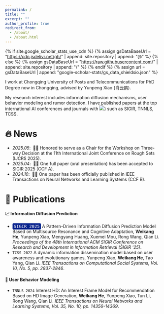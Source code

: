 ```yaml
---
permalink: /
title: ""
excerpt: ""
author_profile: true
redirect_from: 
  - /about/
  - /about.html
---
```


{% if site.google_scholar_stats_use_cdn %}
{% assign gsDataBaseUrl = "https://cdn.jsdelivr.net/gh/" | append: site.repository | append: "@" %}
{% else %}
{% assign gsDataBaseUrl = "https://raw.githubusercontent.com/" | append: site.repository | append: "/" %}
{% endif %}
{% assign url = gsDataBaseUrl | append: "google-scholar-stats/gs_data_shieldsio.json" %}

<span class='anchor' id='about-me'></span>

I work at Chongqing University of Posts and Telecommunications for PhD Degree now in Chongqing, advised by Yunpeng Xiao (肖云鹏).

My research interest includes information diffusion mechanisms, user behavior modeling and rumor detection. I have published papers at the top international AI conferences and journals with <a href='https://scholar.google.com/citations?user=DhtAFkwAAAAJ'><img src="https://img.shields.io/endpoint?url={{ url | url_encode }}&logo=Google%20Scholar&labelColor=f6f6f6&color=9cf&style=flat&label=citations"></a>) such as SIGIR, TNNLS, TCSS.

# 🔥 News
- *2025.05*:  🎉🎉 Honored to serve as a Chair for the Workshop on Three-way Decision at the 11th International Joint Conference on Rough Sets (IJCRS 2025).
- *2025.04*:  🎉🎉 One full paper (oral presentation) has been accepted to SIGIR 2025 (CCF A).
- *2024.10*:  🎉🎉 One paper has been officially published in IEEE Transactions on Neural Networks and Learning Systems (CCF B).

# 📝 Publications
#### 📈 Information Diffusion Prediction
- <span style="background-color: #03228d; color: white; padding: 2px 4px; border-radius: 3px; font-family: monospace;">SIGIR 2025</span> A Pattern-Driven Information Diffusion Prediction Model Based on Multisource Resonance and Cognitive Adaptation, **Weikang He**, Yunpeng Xiao, Mengyang Huang, Xuemei Mou, Rong Wang, Qian Li. *Proceedings of the 48th International ACM SIGIR Conference on Research and Development in Information Retrieval (SIGIR '25)*.
- ``TCSS 2022`` A dynamic information dissemination model based on user awareness and evolutionary games, Yunpeng Xiao, **Weikang He**, Tao Yang, Qian Li. *IEEE Transactions on Computational Social Systems, Vol. 10, No. 5, pp. 2837-2846*.

#### 🧠 User Behavior Modeling
- ``TNNLS 2024`` Interest HD: An Interest Frame Model for Recommendation Based on HD Image Generation, **Weikang He**, Yunpeng Xiao, Tun Li, Rong Wang, Qian Li. *IEEE Transactions on Neural Networks and Learning Systems, Vol. 35, No. 10, pp. 14356-14369*.
<!--
[**Project**](https://scholar.google.com/citations?view_op=view_citation&hl=zh-CN&user=DhtAFkwAAAAJ&citation_for_view=DhtAFkwAAAAJ:ALROH1vI_8AC) <strong><span class='show_paper_citations' data='DhtAFkwAAAAJ:ALROH1vI_8AC'></span></strong>
- Lorem ipsum dolor sit amet, consectetur adipiscing elit. Vivamus ornare aliquet ipsum, ac tempus justo dapibus sit amet. 
</div>
</div>

- [Lorem ipsum dolor sit amet, consectetur adipiscing elit. Vivamus ornare aliquet ipsum, ac tempus justo dapibus sit amet](https://github.com), A, B, C, **CVPR 2020**

# 🎖 Honors and Awards
- *2021.10* Lorem ipsum dolor sit amet, consectetur adipiscing elit. Vivamus ornare aliquet ipsum, ac tempus justo dapibus sit amet. 
- *2021.09* Lorem ipsum dolor sit amet, consectetur adipiscing elit. Vivamus ornare aliquet ipsum, ac tempus justo dapibus sit amet. 

# 📖 Educations
- *2019.06 - 2022.04 (now)*, Lorem ipsum dolor sit amet, consectetur adipiscing elit. Vivamus ornare aliquet ipsum, ac tempus justo dapibus sit amet. 
- *2015.09 - 2019.06*, Lorem ipsum dolor sit amet, consectetur adipiscing elit. Vivamus ornare aliquet ipsum, ac tempus justo dapibus sit amet. 

# 💬 Invited Talks
- *2021.06*, Lorem ipsum dolor sit amet, consectetur adipiscing elit. Vivamus ornare aliquet ipsum, ac tempus justo dapibus sit amet. 
- *2021.03*, Lorem ipsum dolor sit amet, consectetur adipiscing elit. Vivamus ornare aliquet ipsum, ac tempus justo dapibus sit amet.  \| [\[video\]](https://github.com/)

# 💻 Internships
- *2019.05 - 2020.02*, [Lorem](https://github.com/), China.
-->
